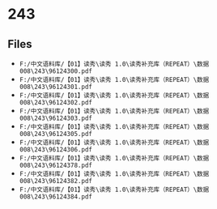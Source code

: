 # 243

## Files

- `F:/中文语料库/【01】读秀\读秀 1.0\读秀补充库（REPEAT）\数据008\243\96124300.pdf`
- `F:/中文语料库/【01】读秀\读秀 1.0\读秀补充库（REPEAT）\数据008\243\96124301.pdf`
- `F:/中文语料库/【01】读秀\读秀 1.0\读秀补充库（REPEAT）\数据008\243\96124302.pdf`
- `F:/中文语料库/【01】读秀\读秀 1.0\读秀补充库（REPEAT）\数据008\243\96124303.pdf`
- `F:/中文语料库/【01】读秀\读秀 1.0\读秀补充库（REPEAT）\数据008\243\96124305.pdf`
- `F:/中文语料库/【01】读秀\读秀 1.0\读秀补充库（REPEAT）\数据008\243\96124306.pdf`
- `F:/中文语料库/【01】读秀\读秀 1.0\读秀补充库（REPEAT）\数据008\243\96124378.pdf`
- `F:/中文语料库/【01】读秀\读秀 1.0\读秀补充库（REPEAT）\数据008\243\96124382.pdf`
- `F:/中文语料库/【01】读秀\读秀 1.0\读秀补充库（REPEAT）\数据008\243\96124384.pdf`
